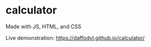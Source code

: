 # calculator
Made with JS, HTML, and CSS

Live demonstration: https://daffodyl.github.io/calculator/
